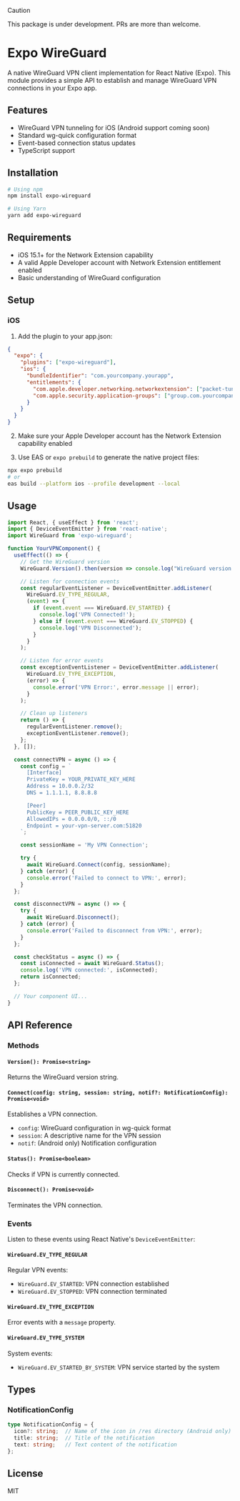 > [!CAUTION]
> This package is under development. PRs are more than welcome.

# Expo WireGuard

A native WireGuard VPN client implementation for React Native (Expo). This module provides a simple API to establish and manage WireGuard VPN connections in your Expo app.

## Features

- WireGuard VPN tunneling for iOS (Android support coming soon)
- Standard wg-quick configuration format
- Event-based connection status updates
- TypeScript support

## Installation

```bash
# Using npm
npm install expo-wireguard

# Using Yarn
yarn add expo-wireguard
```

## Requirements

- iOS 15.1+ for the Network Extension capability
- A valid Apple Developer account with Network Extension entitlement enabled
- Basic understanding of WireGuard configuration

## Setup

### iOS

1. Add the plugin to your app.json:

```json
{
  "expo": {
    "plugins": ["expo-wireguard"],
    "ios": {
      "bundleIdentifier": "com.yourcompany.yourapp",
      "entitlements": {
        "com.apple.developer.networking.networkextension": ["packet-tunnel-provider"],
        "com.apple.security.application-groups": ["group.com.yourcompany.yourapp"]
      }
    }
  }
}
```

2. Make sure your Apple Developer account has the Network Extension capability enabled

3. Use EAS or `expo prebuild` to generate the native project files:

```bash
npx expo prebuild
# or
eas build --platform ios --profile development --local
```

## Usage

```javascript
import React, { useEffect } from 'react';
import { DeviceEventEmitter } from 'react-native';
import WireGuard from 'expo-wireguard';

function YourVPNComponent() {
  useEffect(() => {
    // Get the WireGuard version
    WireGuard.Version().then(version => console.log("WireGuard version:", version));

    // Listen for connection events
    const regularEventListener = DeviceEventEmitter.addListener(
      WireGuard.EV_TYPE_REGULAR,
      (event) => {
        if (event.event === WireGuard.EV_STARTED) {
          console.log('VPN Connected!');
        } else if (event.event === WireGuard.EV_STOPPED) {
          console.log('VPN Disconnected');
        }
      }
    );

    // Listen for error events
    const exceptionEventListener = DeviceEventEmitter.addListener(
      WireGuard.EV_TYPE_EXCEPTION,
      (error) => {
        console.error('VPN Error:', error.message || error);
      }
    );

    // Clean up listeners
    return () => {
      regularEventListener.remove();
      exceptionEventListener.remove();
    };
  }, []);

  const connectVPN = async () => {
    const config = `
      [Interface]
      PrivateKey = YOUR_PRIVATE_KEY_HERE
      Address = 10.0.0.2/32
      DNS = 1.1.1.1, 8.8.8.8

      [Peer]
      PublicKey = PEER_PUBLIC_KEY_HERE
      AllowedIPs = 0.0.0.0/0, ::/0
      Endpoint = your-vpn-server.com:51820
    `;

    const sessionName = 'My VPN Connection';

    try {
      await WireGuard.Connect(config, sessionName);
    } catch (error) {
      console.error('Failed to connect to VPN:', error);
    }
  };

  const disconnectVPN = async () => {
    try {
      await WireGuard.Disconnect();
    } catch (error) {
      console.error('Failed to disconnect from VPN:', error);
    }
  };

  const checkStatus = async () => {
    const isConnected = await WireGuard.Status();
    console.log('VPN connected:', isConnected);
    return isConnected;
  };

  // Your component UI...
}
```

## API Reference

### Methods

#### `Version(): Promise<string>`

Returns the WireGuard version string.

#### `Connect(config: string, session: string, notif?: NotificationConfig): Promise<void>`

Establishes a VPN connection.

- `config`: WireGuard configuration in wg-quick format 
- `session`: A descriptive name for the VPN session
- `notif`: (Android only) Notification configuration

#### `Status(): Promise<boolean>`

Checks if VPN is currently connected.

#### `Disconnect(): Promise<void>`

Terminates the VPN connection.

### Events

Listen to these events using React Native's `DeviceEventEmitter`:

#### `WireGuard.EV_TYPE_REGULAR`

Regular VPN events:
- `WireGuard.EV_STARTED`: VPN connection established
- `WireGuard.EV_STOPPED`: VPN connection terminated

#### `WireGuard.EV_TYPE_EXCEPTION`

Error events with a `message` property.

#### `WireGuard.EV_TYPE_SYSTEM`

System events:
- `WireGuard.EV_STARTED_BY_SYSTEM`: VPN service started by the system

## Types

### NotificationConfig

```typescript
type NotificationConfig = {
  icon?: string;  // Name of the icon in /res directory (Android only)
  title: string;  // Title of the notification 
  text: string;   // Text content of the notification
};
```

## License

MIT
